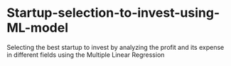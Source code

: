 # Startup-selection-to-invest-using-ML-model
Selecting the best startup to invest by analyzing the profit and its expense in different fields using the Multiple Linear Regression
